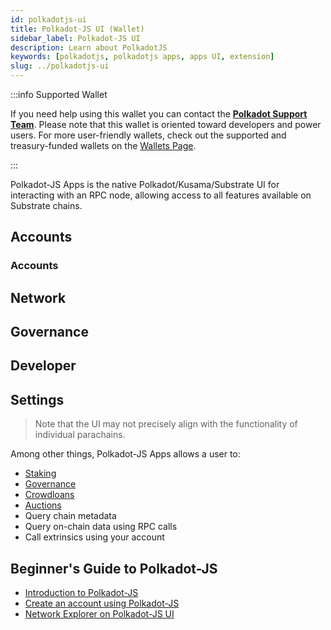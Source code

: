 ```yaml
---
id: polkadotjs-ui
title: Polkadot-JS UI (Wallet)
sidebar_label: Polkadot-JS UI
description: Learn about PolkadotJS
keywords: [polkadotjs, polkadotjs apps, apps UI, extension]
slug: ../polkadotjs-ui
---
```


:::info Supported Wallet

If you need help using this wallet you can contact the
[**Polkadot Support Team**](https://support.polkadot.network/support/home). Please note that this
wallet is oriented toward developers and power users. For more user-friendly wallets, check out the
supported and treasury-funded wallets on the [Wallets Page](./../general/wallets.md).

:::

Polkadot-JS Apps is the native Polkadot/Kusama/Substrate UI for interacting with an RPC node,
allowing access to all features available on Substrate chains.

## Accounts

### Accounts

## Network

## Governance

## Developer

## Settings

> Note that the UI may not precisely align with the functionality of individual parachains.

Among other things, Polkadot-JS Apps allows a user to:

- [Staking](../learn/learn-staking.md)
- [Governance](../learn/learn-governance.md)
- [Crowdloans](../learn/learn-crowdloans.md)
- [Auctions](../learn/learn-auction.md)
- Query chain metadata
- Query on-chain data using RPC calls
- Call extrinsics using your account

## Beginner's Guide to Polkadot-JS

- [Introduction to Polkadot-JS](https://www.youtube.com/watch?v=4EQqwGFV1D8)
- [Create an account using Polkadot-JS](https://www.youtube.com/watch?v=sy7lvAqyzkY)
- [Network Explorer on Polkadot-JS UI](https://www.youtube.com/watch?v=g4b4IWR6OrE)
